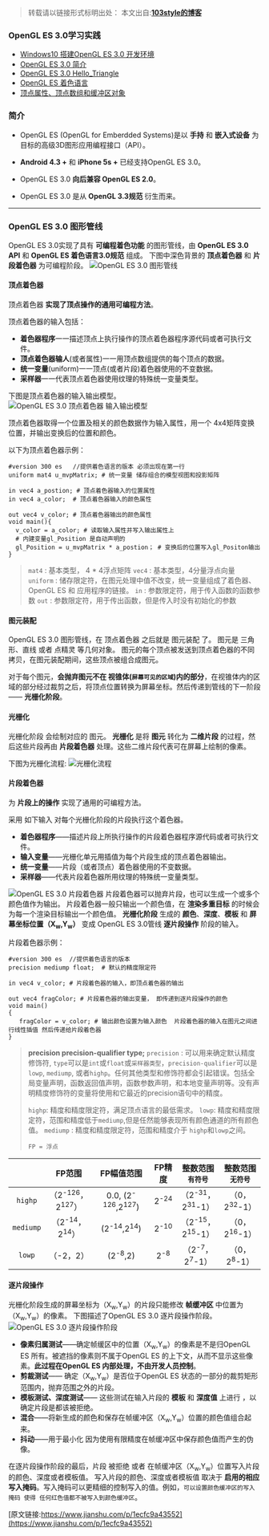 >转载请以链接形式标明出处： 
本文出自:[**103style的博客**](http://blog.csdn.net/lxk_1993) 

### OpenGL ES 3.0学习实践
* [Windows10 搭建OpenGL ES 3.0 开发环境](https://blog.csdn.net/lxk_1993/article/details/88921872)
* [OpenGL ES 3.0 简介](https://blog.csdn.net/lxk_1993/article/details/88927836)
* [OpenGL ES 3.0  Hello_Triangle](https://blog.csdn.net/lxk_1993/article/details/88982974)
* [OpenGL ES 着色语言](https://blog.csdn.net/lxk_1993/article/details/89046177)
* [顶点属性、顶点数组和缓冲区对象](https://blog.csdn.net/lxk_1993/article/details/89065284)
### 简介
* OpenGL ES (OpenGL for Emberdded Systems)是以 **手持** 和 **嵌入式设备** 为目标的高级3D图形应用编程接口（API）。

* **Android 4.3 +** 和 **iPhone 5s +** 已经支持OpenGL ES 3.0。
* OpenGL ES 3.0 **向后兼容 OpenGL ES 2.0**。
* OpenGL ES 3.0 是从 **OpenGL 3.3规范** 衍生而来。
---
### OpenGL ES 3.0 图形管线
OpenGL ES 3.0实现了具有 **可编程着色功能** 的图形管线，由 **OpenGL ES 3.0 API** 和 **OpenGL ES 着色语言3.0规范** 组成。 
下图中深色背景的 **顶点着色器** 和 **片段着色器** 为可编程阶段。
![OpenGL ES 3.0 图形管线](https://upload-images.jianshu.io/upload_images/1709375-9ec27c71b7294d3d.png?imageMogr2/auto-orient/strip%7CimageView2/2/w/1240)

#### 顶点着色器

顶点着色器 **实现了顶点操作的通用可编程方法**。  

顶点着色器的输入包括：
  * **着色器程序**一一描述顶点上执行操作的顶点着色器程序源代码或者可执行文件。
  * **顶点着色器输人**(或者属性)一一用顶点数组提供的每个顶点的数据。
  * **统一变量**(uniform)一一顶点(或者片段)着色器使用的不变数据。
  * **采样器**一一代表顶点着色器使用纹理的特殊统一变量类型。
    
 下图是顶点着色器的输入输出模型。
   ![OpenGL ES 3.0 顶点着色器 输入输出模型](https://upload-images.jianshu.io/upload_images/1709375-75dabf78031057d9.png?imageMogr2/auto-orient/strip%7CimageView2/2/w/1240)

顶点着色器取得一个位置及相关的颜色数据作为输入属性，用一个 4x4矩阵变换位置，并输出变换后的位置和颜色。 

以下为顶点着色器示例：
```
#version 300 es   //提供着色语言的版本 必须出现在第一行
uniform mat4 u_mvpMatrix; # 统一变量 储存组合的模型视图和投影矩阵

in vec4 a_postion; # 顶点着色器输入的位置属性
in vec4 a_color;  # 顶点着色器输入的颜色属性

out vec4 v_color; # 顶点着色器输出的颜色属性
void main(){
  v_color = a_color; # 读取输入属性并写入输出属性上
  # 内建变量gl_Position 是自动声明的
  gl_Position = u_mvpMatrix * a_postion； # 变换后的位置写入gl_Positon输出
}
```
>`mat4` : 基本类型，  4 * 4浮点矩阵
`vec4` : 基本类型，4分量浮点向量
`uniform` : 储存限定符，在图元处理中值不改变，统一变量组成了着色器、OpenGL ES 和 应用程序的链接。
`in` : 参数限定符，用于传入函数的函数参数
`out` : 参数限定符，用于传出函数，但是传入时没有初始化的参数

#### 图元装配
OpenGL ES 3.0 图形管线，在 顶点着色器 之后就是 图元装配 了。
图元是 三角形、直线 或者 点精灵 等几何对象。
图元的每个顶点被发送到顶点着色器的不同拷贝，在图元装配期间，这些顶点被组合成图元。

对于每个图元，**会抛弃图元不在 视锥体(`屏幕可见的区域`)内的部分**，在视锥体内的区域的部分经过裁剪之后，将顶点位置转换为屏幕坐标。然后传递到管线的下一阶段 —— **光栅化阶段**。

#### 光栅化
光栅化阶段 会绘制对应的 图元。
**光栅化** 是将 **图元** 转化为 **二维片段** 的过程，然后这些片段再由 **片段着色器** 处理。这些二维片段代表可在屏幕上绘制的像素。

下图为光栅化流程:
![光栅化流程](https://upload-images.jianshu.io/upload_images/1709375-36a83e860fbaa825.png?imageMogr2/auto-orient/strip%7CimageView2/2/w/1240)

#### 片段着色器
为 **片段上的操作** 实现了通用的可编程方法。

采用 如下输入 对每个光栅化阶段的片段执行这个着色器。    
  * **着色器程序**——描述片段上所执行操作的片段着色器程序源代码或者可执行文件。
  * **输入变量**——光栅化单元用插值为每个片段生成的顶点着色器输出。
  * **统一变量**——片段（或者顶点）着色器使用的不变数据。
  * **采样器**——代表片段着色器所用纹理的特殊统一变量类型。

  ![OpenGL ES 3.0 片段着色器](https://upload-images.jianshu.io/upload_images/1709375-22383bd014af2270.png?imageMogr2/auto-orient/strip%7CimageView2/2/w/1240)
 片段着色器可以抛弃片段，也可以生成一个或多个颜色值作为输出。
 片段着色器一般只输出一个颜色值，在 **渲染多重目标** 的时候会为每一个渲染目标输出一个颜色值。
 **光栅化阶段** 生成的 **颜色**、**深度**、**模板** 和 **屏幕坐标位置（X<sub>w</sub>,Y<sub>w</sub>）** 变成 OpenGL ES 3.0管线 **逐片段操作** 阶段的输入。

 片段着色器示例：
   ```
   #version 300 es  //提供着色语言的版本 
   precision mediump float;  # 默认的精度限定符

   in vec4 v_color; # 片段着色器的输入，即顶点着色器的输出
    
   out vec4 fragColor; # 片段着色器的输出变量， 即传递到逐片段操作的颜色
   void main()
   {
      fragColor = v_color; # 输出颜色设置为输入颜色  片段着色器的输入在图元之间进行线性插值 然后传递给片段着色器
   }
   ```
> **precision precision-qualifier type;**
`precision` : 可以用来确定默认精度修饰符, `type`可以是`int`或`float`或`采样器类型`，`precision-qualifier`可以是`lowp`, `mediump`, 或者`highp`。任何其他类型和修饰符都会引起错误。包括全局变量声明，函数返回值声明，函数参数声明，和本地变量声明等。没有声明精度修饰符的变量将使用和它最近的precision语句中的精度。
>
>`highp`:  精度和精度限定符，满足顶点语言的最低需求。
`lowp`: 精度和精度限定符，范围和精度低于`mediump`,但是任然能够表现所有颜色通道的所有颜色值。
`mediump` : 精度和精度限定符，范围和精度介于 `highp`和`lowp`之间。
>
>`FP = 浮点`

|| FP范围 | FP幅值范围 | FP精度 |整数范围 `有符号`|整数范围 `无符号`|
|:------:|:------:|:------:|:------:|:------:|:------:|
|`highp` | （2<sup>-126</sup>，2<sup>127</sup>）| 0.0, (2<sup>-126</sup>,2<sup>127</sup>)|2<sup>-24</sup>| （2<sup>-31</sup>，2<sup>31</sup>-1）|（0，2<sup>32</sup>-1）
| `mediump` | （2<sup>-14</sup>，2<sup>14</sup>） | (2<sup>-14</sup>,2<sup>14</sup>) |2<sup>-10</sup>|（2<sup>-15</sup>，2<sup>15</sup>-1）|（0，2<sup>16</sup>-1）
| `lowp` | （-2，2） | (2<sup>-8</sup>,2) | 2<sup>-8</sup>|（2<sup>-7</sup>，2<sup>7</sup>-1）|（0，2<sup>8</sup>-1）

#### 逐片段操作
  光栅化阶段生成的屏幕坐标为（X<sub>w</sub>,Y<sub>w</sub>）的片段只能修改 **帧缓冲区** 中位置为（X<sub>w</sub>,Y<sub>w</sub>）的像素。
  下图描述了OpenGL ES 3.0 逐片段操作阶段。
  ![OpenGL ES 3.0 逐片段操作阶段](https://upload-images.jianshu.io/upload_images/1709375-7dd8bdfacc07b410.png?imageMogr2/auto-orient/strip%7CimageView2/2/w/1240)  
* **像素归属测试**——确定帧缓区中的位置（X<sub>w</sub>,Y<sub>w</sub>）的像素是不是归OpenGL ES 所有。被遮挡的像素则不属于OpenGL ES 的上下文，从而不显示这些像素。**此过程在OpenGL ES 内部处理，不由开发人员控制**。
* **剪裁测试**—— 确定（X<sub>w</sub>,Y<sub>w</sub>）是否位于OpenGL ES 状态的一部分的裁剪矩形范围内，抛弃范围之外的片段。
* **模板测试、深度测试**—— 这些测试在输入片段的 **模板** 和 **深度值** 上进行 ，以确定片段是都该被拒绝。
* **混合**——将新生成的颜色和保存在帧缓冲区（X<sub>w</sub>,Y<sub>w</sub>）位置的颜色值组合起来。
* **抖动**——用于最小化 因为使用有限精度在帧缓冲区中保存颜色值而产生的伪像。

在逐片段操作阶段的最后，片段 被拒绝 或者   在帧缓冲区（X<sub>w</sub>,Y<sub>w</sub>）位置写入片段的颜色、深度或者模板值。
写入片段的颜色、深度或者模板值 取决于 **启用的相应写入掩码**。写入掩码可以更精细的控制写入的值。例如，`可以设置颜色缓冲区的写入掩码 使得 任何红色值都不被写入到颜色缓冲区`。

[原文链接:https://www.jianshu.com/p/1ecfc9a43552](https://www.jianshu.com/p/1ecfc9a43552)
